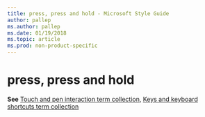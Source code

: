 ```yaml
---
title: press, press and hold - Microsoft Style Guide
author: pallep
ms.author: pallep
ms.date: 01/19/2018
ms.topic: article
ms.prod: non-product-specific
---
```


# press, press and hold

**See** [Touch and pen interaction term collection](/style-guide/a-z-word-list-term-collections/term-collections/touch-pen-interaction-terms), [Keys and keyboard shortcuts term collection](/style-guide/a-z-word-list-term-collections/term-collections/keys-keyboard-shortcuts)
